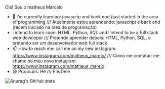 Ola! Sou o matheus Marcelo


- 🌱 I’m currently learning: javascrip and back end (just started in the area of ​​programming /// Atualmente estou aprendendo: javascript e back end (recem iniciado na area de programação)
- I intend to learn soon: HTML, Python, SQL and I intend to be a full stack web developer /// Pretendo aprender depois: HTML, Python, SQL, e pretendo ser um desenvolvedor web full stack
- 📫 How to reach me: call me on my new instagram: https://www.instagram.com/matheus_marelo/ /// Como me contatar: me chame no meu novo instagram:  https://www.instagram.com/matheus_marelo
- 😄 Pronouns: He /// Ele/Dele 


![Anurag's GitHub stats](https://github-readme-stats.vercel.app/api?username=MathNRT&show_icons=true&theme=transparent)
